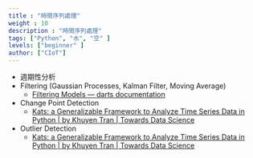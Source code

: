 ```yaml
---
title : "時間序列處理"
weight : 10
description : "時間序列處理"
tags: ["Python", "水", "空" ]
levels: ["beginner" ]
author: ["CIoT"]
---
```




- 週期性分析
- Filtering (Gaussian Processes, Kalman Filter, Moving Average)
    - [Filtering Models — darts documentation](https://unit8co.github.io/darts/generated_api/darts.models.filtering.html)
- Change Point Detection
    - [Kats: a Generalizable Framework to Analyze Time Series Data in Python | by Khuyen Tran | Towards Data Science](https://towardsdatascience.com/kats-a-generalizable-framework-to-analyze-time-series-data-in-python-3c8d21efe057)
- Outlier Detection
    - [Kats: a Generalizable Framework to Analyze Time Series Data in Python | by Khuyen Tran | Towards Data Science](https://towardsdatascience.com/kats-a-generalizable-framework-to-analyze-time-series-data-in-python-3c8d21efe057)

